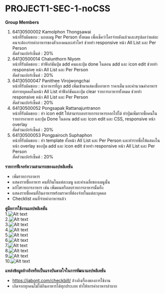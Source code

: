 # PROJECT1-SEC-1-noCSS
**Group Members**<br>
1. 64130500002 Kamolphon Thongsawai<br>
หน้าที่รับผิดชอบ : แถบเมนู Per Person ทั้งหมด เพื่อเช็คว่าใครจ่ายตังแล้วและสรุปผลว่าแต่ละคนจะต้องจ่ายค่าอาหารของตัวเองคนละเท่าไหร่ ช่วยทำ responsive หน้า All List และ Per Person<br>
สัดส่วนเปอร์เซ็นต์ : 20%<br>
2. 64130500014 Chalunthorn Niyom<br>
หน้าที่รับผิดชอบ : ทำฟังก์ชันปุ่ม add คนและปุ่ม done ในตอน add และ icon edit ช่วยทำ responsive หน้า All List และ Per Person<br>
สัดส่วนเปอร์เซ็นต์ : 20%<br>
3. 64130500047 Panithee Virojwongchai<br>
หน้าที่รับผิดชอบ : นำอาหารที่ถูก add เพิ่มเข้ามาแสดงชื่ออาหาร ราคาเต็ม และคำนวณค่าอาหารต่อรายบุคคลในหน้า All List ทำฟังก์ชันและปุ่ม clear รายการอาหารทั้งหมด ช่วยทำ responsive หน้า All List และ Per Person<br>
สัดส่วนเปอร์เซ็นต์ : 20%<br>
4. 64130500052 Pongsapak Rattanajuntranon<br>
หน้าที่รับผิดชอบ : ทำ icon edit ให้สามารถลบรายการอาหารออกไปได้ ทำปุ่มเพิ่มรายชื่อคนในรายการอาหาร และปุ่ม Done ในตอน add และ icon edit และ CSS, responsive หน้า overlay <br>
สัดส่วนเปอร์เซ็นต์ : 20%<br>
5. 64130500053 Pongpairoch Suphaphon<br>
หน้าที่รับผิดชอบ : ทำ template ทั้งหน้า All List และ Per Person และทำรายชื่อให้แสดงในหน้า overlay ของปุ่ม add และ icon edit ช่วยทำ responsive หน้า All List และ Per Person<br>
สัดส่วนเปอร์เซ็นต์ : 20%<br>

**รายการฟีเจอร์ความสามารถของแอปพลิเคชัน**
- เพิ่มรายการอาหาร
- แสดงรายชื่ออาหาร คนที่กินในแต่ละเมนู และค่าเฉลี่ยของเมนูนั้น
- แก้ไขรายการอาหาร เช่น เพิ่มคนหรือลบรายการอาหารนั้นทิ้ง
- แสดงรายชื่อคนที่กินอาหารพร้อมราคาที่ต้องจ่ายในแต่ละบุคคล
- Checklist คนที่จ่ายค่าอาหารแล้ว

**คู่มือการใช้งานแอปพลิเคชัน**<br>
1.![Alt text](https://github.com/panithee/PROJECT1-SEC-1-noCSS/blob/main/docs/1_StartPage.jpg)<br>
2.![Alt text](https://github.com/panithee/PROJECT1-SEC-1-noCSS/blob/main/docs/1_2_usePage.jpg)<br>
3.![Alt text](https://github.com/panithee/PROJECT1-SEC-1-noCSS/blob/main/docs/2_1_Add.jpg)<br>
4.![Alt text](https://github.com/panithee/PROJECT1-SEC-1-noCSS/blob/main/docs/2_2_Add.jpg)<br>
5.![Alt text](https://github.com/panithee/PROJECT1-SEC-1-noCSS/blob/main/docs/2_3_Add.jpg)<br>
6.![Alt text](https://github.com/panithee/PROJECT1-SEC-1-noCSS/blob/main/docs/2_4_Add.jpg)<br>
7.![Alt text](https://github.com/panithee/PROJECT1-SEC-1-noCSS/blob/main/docs/3_1_Edit.jpg)<br>
8.![Alt text](https://github.com/panithee/PROJECT1-SEC-1-noCSS/blob/main/docs/3_2_Edit.jpg)<br>
9.![Alt text](https://github.com/panithee/PROJECT1-SEC-1-noCSS/blob/main/docs/3_3_Edit.jpg)<br>
10.![Alt text](https://github.com/panithee/PROJECT1-SEC-1-noCSS/blob/main/docs/4_1_PersonPage.jpg)<br>

**แหล่งข้อมูลอ้างอิงหรือเป็นแรงบันดาลใจในการพัฒนาแอปพลิเคชัน**
- https://jabont.com/checkbill/ อ้างอิงเรื่องของการใช้งาน
- เกิดจากทุกคนไม่ได้กินอาหารได้ทุกประเภท ทำให้หารค่าอาหารลำบาก
